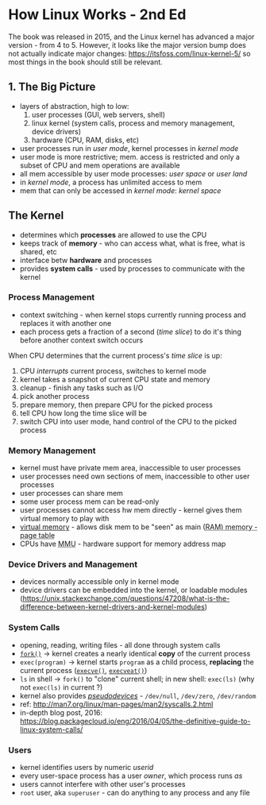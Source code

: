 # How Linux Works - 2nd Ed

The book was released in 2015, and the Linux kernel has advanced a major version - from 4 to 5. However, it looks like the major version bump does not actually indicate major changes: https://itsfoss.com/linux-kernel-5/ so most things in the book should still be relevant.

## 1. The Big Picture

- layers of abstraction, high to low:
    1. user processes (GUI, web servers, shell)
    2. linux kernel (system calls, process and memory management, device drivers)
    3. hardware (CPU, RAM, disks, etc)
- user processes run in _user mode_, kernel processes in _kernel mode_
- user mode is more restrictive; mem. access is restricted and only a subset of CPU and mem operations are available
- all mem accessible by user mode processes: _user space_ or _user land_
- in _kernel mode_, a process has unlimited access to mem
- mem that can only be accessed in _kernel mode_: _kernel space_

## The Kernel
- determines which **processes** are allowed to use the CPU
- keeps track of **memory** - who can access what, what is free, what is shared, etc
- interface betw **hardware** and processes 
- provides **system calls** - used by processes to communicate with the kernel

### Process Management
- context switching - when kernel stops currently running process and replaces it with another one
- each process gets a fraction of a second (_time slice_) to do it's thing before another context switch occurs

When CPU determines that the current process's _time slice_ is up:

1. CPU _interrupts_ current process, switches to kernel mode
2. kernel takes a snapshot of current CPU state and memory
3. cleanup - finish any tasks such as I/O
4. pick another process
5. prepare memory, then prepare CPU for the picked process
6. tell CPU how long the time slice will be
7. switch CPU into user mode, hand control of the CPU to the picked process

### Memory Management
- kernel must have private mem area, inaccessible to user processes
- user processes need own sections of mem, inaccessible to other user processes
- user processes can share mem
- some user process mem can be read-only
- user processes cannot access hw mem directly - kernel gives them virtual memory to play with
- [virtual memory](https://en.wikipedia.org/wiki/Virtual_memory) - allows disk mem to be "seen" as main (<abbr title="Random Access Memory">RAM</abbbr>) memory - page table
- CPUs have <abbr title="Memory Management Unit">MMU</abbr> - hardware support for memory address map

### Device Drivers and Management
- devices normally accessible only in kernel mode
- device drivers can be embedded into the kernel, or loadable modules (https://unix.stackexchange.com/questions/47208/what-is-the-difference-between-kernel-drivers-and-kernel-modules)

### System Calls
- opening, reading, writing files - all done through system calls
- [`fork()`](http://man7.org/linux/man-pages/man2/fork.2.html) → kernel creates a nearly identical **copy** of the current process
- `exec(program)` →  kernel starts `program` as a child process, **replacing** the current process ([`execve()`](http://man7.org/linux/man-pages/man2/execve.2.html), [`execveat()`](http://man7.org/linux/man-pages/man2/execveat.2.html))
- `ls` in shell → `fork()` to "clone" current shell; in new shell: `exec(ls)` (why not `exec(ls)` in current ?)
- kernel also provides [_pseudodevices_](https://en.wikipedia.org/wiki/Device_file#Pseudo-devices) - `/dev/null`, `/dev/zero`, `/dev/random`
- ref: http://man7.org/linux/man-pages/man2/syscalls.2.html
- in-depth blog post, 2016: https://blog.packagecloud.io/eng/2016/04/05/the-definitive-guide-to-linux-system-calls/

### Users
- kernel identifies users by numeric _userid_
- every user-space process has a user _owner_, which process runs _as_
- users cannot interfere with other user's processes
- `root` user, aka `superuser` - can do anything to any process and any file